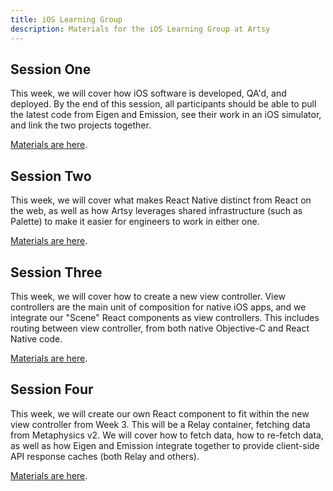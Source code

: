 ```yaml
---
title: iOS Learning Group
description: Materials for the iOS Learning Group at Artsy
---
```


## Session One

This week, we will cover how iOS software is developed, QA'd, and deployed. By the end of this session, all
participants should be able to pull the latest code from Eigen and Emission, see their work in an iOS simulator,
and link the two projects together.

[Materials are here](./session-one.md).

## Session Two

This week, we will cover what makes React Native distinct from React on the web, as well as how Artsy leverages
shared infrastructure (such as Palette) to make it easier for engineers to work in either one.

[Materials are here](./session-two.md).

## Session Three

This week, we will cover how to create a new view controller. View controllers are the main unit of composition for
native iOS apps, and we integrate our "Scene" React components as view controllers. This includes routing between
view controller, from both native Objective-C and React Native code.

[Materials are here](./session-three.md).

## Session Four

This week, we will create our own React component to fit within the new view controller from Week 3. This will be a
Relay container, fetching data from Metaphysics v2. We will cover how to fetch data, how to re-fetch data, as well
as how Eigen and Emission integrate together to provide client-side API response caches (both Relay and others).

[Materials are here](./session-four.md).
